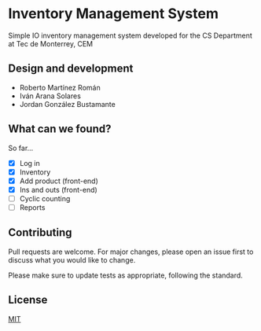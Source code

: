 # Inventory Management System
Simple IO inventory management system developed for the CS Department at Tec de Monterrey, CEM

## Design and development
- Roberto Martínez Román
- Iván Arana Solares
- Jordan González Bustamante


## What can we found?
So far...
- [x] Log in
- [x] Inventory
- [x] Add product (front-end)
- [x] Ins and outs (front-end)
- [ ] Cyclic counting
- [ ] Reports

## Contributing
Pull requests are welcome. For major changes, please open an issue first to discuss what you would like to change.

Please make sure to update tests as appropriate, following the standard.

## License
[MIT](https://choosealicense.com/licenses/mit/)
